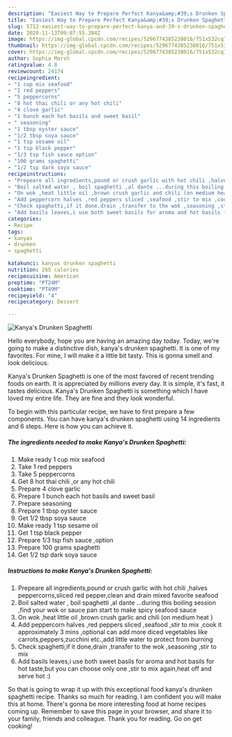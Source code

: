 ```yaml
---
description: "Easiest Way to Prepare Perfect Kanya&amp;#39;s Drunken Spaghetti"
title: "Easiest Way to Prepare Perfect Kanya&amp;#39;s Drunken Spaghetti"
slug: 5712-easiest-way-to-prepare-perfect-kanya-and-39-s-drunken-spaghetti
date: 2020-11-13T09:07:55.384Z
image: https://img-global.cpcdn.com/recipes/5296774385238016/751x532cq70/kanyas-drunken-spaghetti-recipe-main-photo.jpg
thumbnail: https://img-global.cpcdn.com/recipes/5296774385238016/751x532cq70/kanyas-drunken-spaghetti-recipe-main-photo.jpg
cover: https://img-global.cpcdn.com/recipes/5296774385238016/751x532cq70/kanyas-drunken-spaghetti-recipe-main-photo.jpg
author: Sophia Marsh
ratingvalue: 4.8
reviewcount: 24174
recipeingredient:
- "1 cup mix seafood"
- "1 red peppers"
- "5 peppercorns"
- "8 hot thai chili or any hot chili"
- "4 clove garlic"
- "1 bunch each hot basils and sweet basil"
- " seasoning"
- "1 tbsp oyster sauce"
- "1/2 tbsp soya sauce"
- "1 tsp sesame oil"
- "1 tsp black pepper"
- "1/3 tsp fish sauce option"
- "100 grams spaghetti"
- "1/2 tsp dark soya sauce"
recipeinstructions:
- "Prepeare all ingredients,pound or crush garlic with hot chili ,halves peppercorns,sliced red pepper,clean and drain mixed favorite seafood"
- "Boil salted water , boil spaghetti ,al dante ...during this boiling session ,find your wok or sauce pan start to make spicy seafood sauce"
- "On wok ,heat little oil ,brown crush garlic and chili (on medium heat )"
- "Add peppercorn halves ,red peppers sliced ,seafood ,stir to mix ,cook it approximately 3 mins ,optional can add more diced vegetables like carrots,peppers,zucchini etc.,add little water to protect from burning"
- "Check spaghetti,if it done,drain ,transfer to the wok ,seasoning ,stir to mix"
- "Add basils leaves,i use both sweet basils for aroma and hot basils for hot taste,but you can choose only one ,stir to mix again,heat off and serve hot :)"
categories:
- Recipe
tags:
- kanyas
- drunken
- spaghetti

katakunci: kanyas drunken spaghetti 
nutrition: 265 calories
recipecuisine: American
preptime: "PT24M"
cooktime: "PT49M"
recipeyield: "4"
recipecategory: Dessert

---
```



![Kanya&#39;s Drunken Spaghetti](https://img-global.cpcdn.com/recipes/5296774385238016/751x532cq70/kanyas-drunken-spaghetti-recipe-main-photo.jpg)

Hello everybody, hope you are having an amazing day today. Today, we're going to make a distinctive dish, kanya&#39;s drunken spaghetti. It is one of my favorites. For mine, I will make it a little bit tasty. This is gonna smell and look delicious.

Kanya&#39;s Drunken Spaghetti is one of the most favored of recent trending foods on earth. It is appreciated by millions every day. It is simple, it's fast, it tastes delicious. Kanya&#39;s Drunken Spaghetti is something which I have loved my entire life. They are fine and they look wonderful.




To begin with this particular recipe, we have to first prepare a few components. You can have kanya&#39;s drunken spaghetti using 14 ingredients and 6 steps. Here is how you can achieve it.

<!--inarticleads1-->

##### The ingredients needed to make Kanya&#39;s Drunken Spaghetti:

1. Make ready 1 cup mix seafood
1. Take 1 red peppers
1. Take 5 peppercorns
1. Get 8 hot thai chili ,or any hot chili
1. Prepare 4 clove garlic
1. Prepare 1 bunch each hot basils and sweet basil
1. Prepare  seasoning
1. Prepare 1 tbsp oyster sauce
1. Get 1/2 tbsp soya sauce
1. Make ready 1 tsp sesame oil
1. Get 1 tsp black pepper
1. Prepare 1/3 tsp fish sauce ,option
1. Prepare 100 grams spaghetti
1. Get 1/2 tsp dark soya sauce




<!--inarticleads2-->

##### Instructions to make Kanya&#39;s Drunken Spaghetti:

1. Prepeare all ingredients,pound or crush garlic with hot chili ,halves peppercorns,sliced red pepper,clean and drain mixed favorite seafood
1. Boil salted water , boil spaghetti ,al dante ...during this boiling session ,find your wok or sauce pan start to make spicy seafood sauce
1. On wok ,heat little oil ,brown crush garlic and chili (on medium heat )
1. Add peppercorn halves ,red peppers sliced ,seafood ,stir to mix ,cook it approximately 3 mins ,optional can add more diced vegetables like carrots,peppers,zucchini etc.,add little water to protect from burning
1. Check spaghetti,if it done,drain ,transfer to the wok ,seasoning ,stir to mix
1. Add basils leaves,i use both sweet basils for aroma and hot basils for hot taste,but you can choose only one ,stir to mix again,heat off and serve hot :)




So that is going to wrap it up with this exceptional food kanya&#39;s drunken spaghetti recipe. Thanks so much for reading. I am confident you will make this at home. There's gonna be more interesting food at home recipes coming up. Remember to save this page in your browser, and share it to your family, friends and colleague. Thank you for reading. Go on get cooking!
